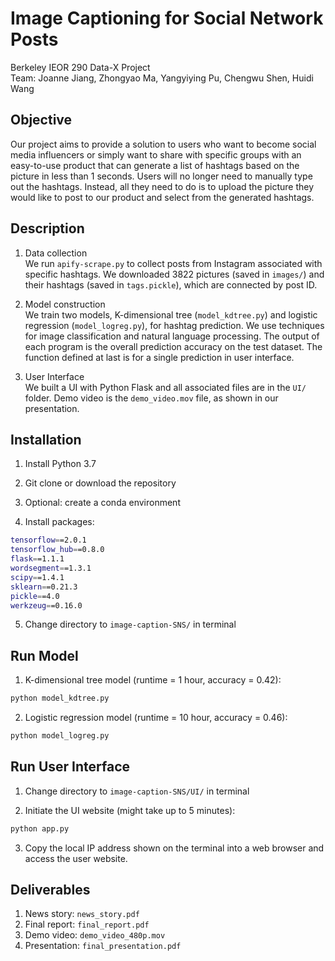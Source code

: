 # Image Captioning for Social Network Posts

Berkeley IEOR 290 Data-X Project \
Team: Joanne Jiang, Zhongyao Ma, Yangyiying Pu, Chengwu Shen, Huidi Wang


## Objective

Our project aims to provide a solution to users who want to become social media influencers or simply want to share with specific groups with an easy-to-use product that can generate a list of hashtags based on the picture in less than 1 seconds. Users will no longer need to manually type out the hashtags. Instead, all they need to do is to upload the picture they would like to post to our product and select from the generated hashtags. 


## Description

1. Data collection \
We run `apify-scrape.py` to collect posts from Instagram associated with specific hashtags. We downloaded 3822 pictures (saved in `images/`) and their hashtags (saved in `tags.pickle`), which are connected by post ID. 

2. Model construction \
We train two models, K-dimensional tree (`model_kdtree.py`) and logistic regression (`model_logreg.py`), for hashtag prediction. We use techniques for image classification and natural language processing. The output of each program is the overall prediction accuracy on the test dataset. The function defined at last is for a single prediction in user interface. 

3. User Interface \
We built a UI with Python Flask and all associated files are in the `UI/` folder. Demo video is the `demo_video.mov` file, as shown in our presentation. 


## Installation 

1. Install Python 3.7

2. Git clone or download the repository

3. Optional: create a conda environment

4. Install packages: 

```bash
tensorflow==2.0.1
tensorflow_hub==0.8.0
flask==1.1.1
wordsegment==1.3.1
scipy==1.4.1
sklearn==0.21.3
pickle==4.0
werkzeug==0.16.0
```

5. Change directory to `image-caption-SNS/` in terminal


## Run Model

1. K-dimensional tree model (runtime = 1 hour, accuracy = 0.42): 

```bash 
python model_kdtree.py
```

2. Logistic regression model (runtime = 10 hour, accuracy = 0.46):

```bash
python model_logreg.py
```


## Run User Interface

1. Change directory to `image-caption-SNS/UI/` in terminal

2. Initiate the UI website (might take up to 5 minutes):

```bash
python app.py
```

3. Copy the local IP address shown on the terminal into a web browser and access the user website.


## Deliverables

1. News story: `news_story.pdf`
2. Final report: `final_report.pdf`
3. Demo video: `demo_video_480p.mov`
4. Presentation: `final_presentation.pdf`
